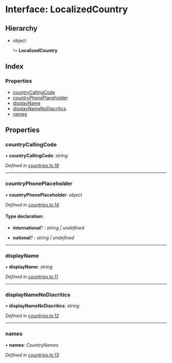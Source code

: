 # Interface: LocalizedCountry

## Hierarchy

* object

  ↳ **LocalizedCountry**

## Index

### Properties

* [countryCallingCode](_countries_.localizedcountry.md#countrycallingcode)
* [countryPhonePlaceholder](_countries_.localizedcountry.md#countryphoneplaceholder)
* [displayName](_countries_.localizedcountry.md#displayname)
* [displayNameNoDiacritics](_countries_.localizedcountry.md#displaynamenodiacritics)
* [names](_countries_.localizedcountry.md#names)

## Properties

###  countryCallingCode

• **countryCallingCode**: *string*

*Defined in [countries.ts:18](https://github.com/celo-org/celo-monorepo/blob/master/packages/sdk/phone-utils/src/countries.ts#L18)*

___

###  countryPhonePlaceholder

• **countryPhonePlaceholder**: *object*

*Defined in [countries.ts:14](https://github.com/celo-org/celo-monorepo/blob/master/packages/sdk/phone-utils/src/countries.ts#L14)*

#### Type declaration:

* **international**? : *string | undefined*

* **national**? : *string | undefined*

___

###  displayName

• **displayName**: *string*

*Defined in [countries.ts:11](https://github.com/celo-org/celo-monorepo/blob/master/packages/sdk/phone-utils/src/countries.ts#L11)*

___

###  displayNameNoDiacritics

• **displayNameNoDiacritics**: *string*

*Defined in [countries.ts:12](https://github.com/celo-org/celo-monorepo/blob/master/packages/sdk/phone-utils/src/countries.ts#L12)*

___

###  names

• **names**: *CountryNames*

*Defined in [countries.ts:13](https://github.com/celo-org/celo-monorepo/blob/master/packages/sdk/phone-utils/src/countries.ts#L13)*
